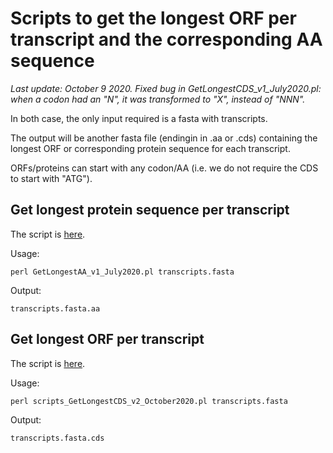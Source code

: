 # Scripts to get the longest ORF per transcript and the corresponding AA sequence

*Last update: October 9 2020. Fixed bug in GetLongestCDS_v1_July2020.pl: when a codon had an "N", it was transformed to "X", instead of "NNN".*

In both case, the only input required is a fasta with transcripts. 

The output will be another fasta file (endingin in .aa or .cds) containing the longest ORF or corresponding protein sequence for each transcript.

ORFs/proteins can start with any codon/AA (i.e. we do not require the CDS to start with "ATG"). 

## Get longest protein sequence per transcript

The script is [here](https://github.com/Melkrewi/Schisto_project/blob/main/Scripts/GetLongestAA_v1_July2020.pl).

Usage:
```
perl GetLongestAA_v1_July2020.pl transcripts.fasta 
```

Output:
```
transcripts.fasta.aa
```

## Get longest ORF per transcript

The script is [here](https://github.com/Melkrewi/Schisto_project/blob/main/Scripts/GetLongestCDS_v2_October2020.pl).

Usage:
```
perl scripts_GetLongestCDS_v2_October2020.pl transcripts.fasta 
```

Output:
```
transcripts.fasta.cds
```

